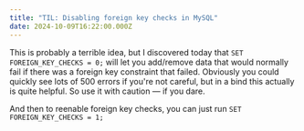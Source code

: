 ```yaml
---
title: "TIL: Disabling foreign key checks in MySQL"
date: 2024-10-09T16:22:00.000Z
---
```

This is probably a terrible idea, but I discovered today that `SET FOREIGN_KEY_CHECKS = 0;` will let you add/remove data that would normally fail if there was a foreign key constraint that failed. Obviously you could quickly see lots of 500 errors if you're not careful, but in a bind this actually is quite helpful. So use it with caution — if you dare.

And then to reenable foreign key checks, you can just run `SET FOREIGN_KEY_CHECKS = 1;`
